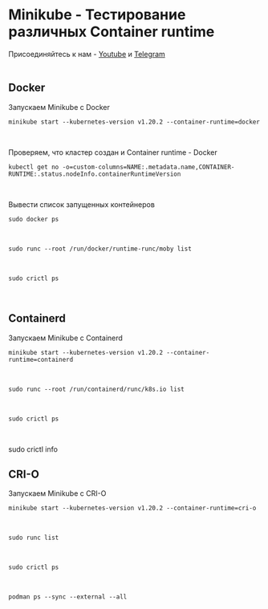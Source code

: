 # Minikube - Тестирование различных Container runtime

Присоединяйтесь к нам - [Youtube](https://www.youtube.com/channel/UCqC3c7UHtwoX2wy7fdHc6gg) и [Telegram](https://t.me/devops_mops)
<br><br>

## Docker
Запускаем Minikube c Docker
```
minikube start --kubernetes-version v1.20.2 --container-runtime=docker
```
<br>

Проверяем, что кластер создан и Container runtime - Docker
```
kubectl get no -o=custom-columns=NAME:.metadata.name,CONTAINER-RUNTIME:.status.nodeInfo.containerRuntimeVersion
```
<br>

Вывести список запущенных контейнеров
```
sudo docker ps
```
<br>

```
sudo runc --root /run/docker/runtime-runc/moby list
```
<br>

```
sudo crictl ps
```
<br>

## Containerd
Запускаем Minikube c Containerd
```
minikube start --kubernetes-version v1.20.2 --container-runtime=containerd
```
<br>

```
sudo runc --root /run/containerd/runc/k8s.io list
```
<br>

```
sudo crictl ps
```
<br>

sudo crictl info

## CRI-O
Запускаем Minikube c CRI-O
```
minikube start --kubernetes-version v1.20.2 --container-runtime=cri-o
```
<br>

```
sudo runc list
```
<br>

```
sudo crictl ps
```
<br>

```
podman ps --sync --external --all
```
<br>
